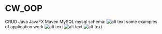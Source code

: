 # CW_OOP
CRUD Java JavaFX Maven MySQL 
mysql schema:
![alt text](https://sun9-13.userapi.com/impg/mxUJYBKgCKWSG1tjKZdUuzaDHLScCo59whdF4Q/z5vrlSB_98M.jpg?size=580x486&quality=96&sign=b4462955f6765f6f0d124fa99261098e&type=album)
some examples of application work
![alt text](https://sun9-83.userapi.com/impg/lYew8kx2KfAxQZ2u0DJbqsiE9j80Wpmkg3wjjA/J3KO5dIbkns.jpg?size=1013x786&quality=96&sign=73d6a26b7ee3b05d894fa0c87776c470&type=album)
![alt text](https://sun9-37.userapi.com/impg/a6hsby8b4iJfwO88SlL9ubw-cVCVLHBn9sQbDA/8NsAEdi3sO4.jpg?size=1010x788&quality=96&sign=fc05ed83f0caa113a237ca5dd36ffa78&type=album)
![alt text](https://sun9-46.userapi.com/impg/ILfrrEg633AKzZjUJa91wC5vUKrZdSx09qARkQ/JKomFv8G5YY.jpg?size=1000x394&quality=96&sign=dae564d113351dfb27fae0d80720a16a&type=album)
